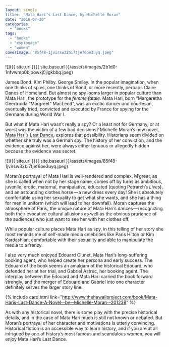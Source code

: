 ```yaml
---
layout: single
title:  "Mata Hari’s Last Dance, by Michelle Moran"
date: "2016-07-20"
categories: 
  - "books"
tags: 
  - "books"
  - "espionage"
  - "women"
coverImage: "85f48-1jvirsw32bi7tjef6oe3uyq.jpeg"
---
```


![]({{ site.url }}{{ site.baseurl }}/assets/images/2b1d0-1nfvwmp0bjpowxj0jigkbbq.jpeg)

James Bond. Kim Philby. George Smiley. In the popular imagination, when one thinks of spies, one thinks of Bond, or more recently, perhaps Claire Danes of Homeland. But almost no spy looms larger in popular culture than Mata Hari, the prototype for the _femme fatale._ Mata Hari, born “Margaretha Geertruida “Margreet” MacLeod”, was an exotic dancer and courtesan, eventually tried, convicted and executed by France for spying for the Germans during World War I.

But what if Mata Hari wasn’t really a spy? Or a least not for Germany, or at worst was the victim of a few bad decisions? Michelle Moran’s new novel, [Mata Hari’s Last Dance](http://www.amazon.com/Mata-Haris-Last-Dance-Novel/dp/1476716390%3FSubscriptionId%3DAKIAIKMVYJ6MJU6ROZYQ%26tag%3Dcodexmap-20%26linkCode%3Dxm2%26camp%3D2025%26creative%3D165953%26creativeASIN%3D1476716390), explores that possibility. Historians seem divided on whether she truly was a German spy. The history of her conviction, and the evidence against her, were always either tenuous or allegedly hidden because the evidence was secret.

![]({{ site.url }}{{ site.baseurl }}/assets/images/85f48-1jvirsw32bi7tjef6oe3uyq.jpeg)

Moran’s portrayal of Mata Hari is well-rendered and complex. M’greet, as she is called when not by her stage name, comes off by turns as ambitious, juvenile, erotic, maternal, manipulative, educated (quoting Petrarch’s _Lives_), and an astounding clothes horse — a new dress every day! She is absolutely comfortable using her sexuality to get what she wants, and she has a thing for men in uniform (which will lead to her downfall). Moran captures the atmosphere of Paris, the unique nature of Mata Hari’s dances — recognizing both their evocative cultural allusions as well as the obvious prurience of the audiences who just want to see her with her clothes off.

While popular culture places Mata Hari as spy, in this telling of her story she most reminds me of self-made media celebrities like Paris Hilton or Kim Kardashian, comfortable with their sexuality and able to manipulate the media to a frenzy.

I also very much enjoyed Edouard Clunet, Mata Hari’s long-suffering booking agent, who helped create her persona and early success. The Edouard of the book seems an amalgam of the historical Edouard, who defended her at her trial, and Gabriel Astruc, her booking agent. The interplay between the Edouard and Mata Hari carried the book forward strongly, and the merger of Edouard and Gabriel into one character definitely serves the larger story line.

{% include card.html link="http://www.thehawaiiproject.com/book/Mata-Haris-Last-Dance-A-Novel--by--Michelle-Moran--201238" %}

As with any historical novel, there is some play with the precise historical details, and in the case of Mata Hari much is still not known or debated. But Moran’s portrayal of her character and motivations is utterly convincing. Historical fiction is an accessible way to learn history, and if you are at all intrigued by one of history’s most famous and scandalous women, you will enjoy Mata Hari’s Last Dance.
